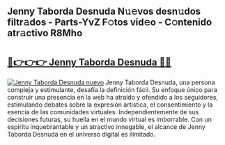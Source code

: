 ## Jenny Taborda Desnuda N𝚞𝚎vos desn𝚞dos filtr𝚊dos - Parts-YvZ F𝚘tos vid𝚎o - C𝚘ntenido atr𝚊ctivo R8Mho

# <h2><a href="http://mbaw3q9.tromn.icu/?c=Jenny+Taborda+Desnuda">🔗👉👉👉 Jenny Taborda Desnuda 🔗🔗</a></h2>

[![Jenny Taborda Desnuda nuevo](https://i.imgur.com/pEAQMta.gif)](http://mbaw3q9.tromn.icu/?c=Jenny+Taborda+Desnuda)
Jenny Taborda Desnuda, una persona compleja y estimulante, desafía la definición fácil. Su enfoque único para construir una presencia en la web ha atraído y ofendido a los seguidores, estimulando debates sobre la expresión artística, el consentimiento y la esencia de las comunidades virtuales. Independientemente de sus decisiones futuras, su huella en el mundo virtual es imborrable. Con un espíritu inquebrantable y un atractivo innegable, el alcance de Jenny Taborda Desnuda en el universo digital es ilimitado.
